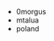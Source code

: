 - 0morgus
- mtalua
- poland

<!---
0morgus/0morgus is a ✨ special ✨ repository because its `README.md` (this file) appears on your GitHub profile.
You can click the Preview link to take a look at your changes.
--->
